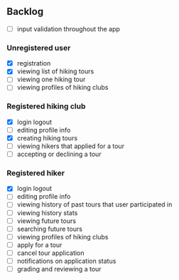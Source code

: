 ## Backlog

- [ ] input validation throughout the app
  
### Unregistered user
- [x] registration
- [x] viewing list of hiking tours
- [ ] viewing one hiking tour
- [ ] viewing profiles of hiking clubs

### Registered hiking club
- [x] login logout
- [ ] editing profile info
- [x] creating hiking tours
- [ ] viewing hikers that applied for a tour
- [ ] accepting or declining a tour

### Registered hiker
- [x] login logout
- [ ] editing profile info
- [ ] viewing history of past tours that user participated in
- [ ] viewing history stats
- [ ] viewing future tours
- [ ] searching future tours
- [ ] viewing profiles of hiking clubs
- [ ] apply for a tour
- [ ] cancel tour application
- [ ] notifications on application status
- [ ] grading and reviewing a tour